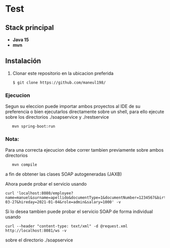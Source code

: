 # Test

## Stack principal
- **Java 15**
- **mvn**

## Instalación
1. Clonar este repositorio en la ubicacion preferida
    ```console
   $ git clone https://github.com/maneul198/
    ```

### **Ejecucion**
Segun su eleccion puede importar ambos proyectos al IDE de su preferencia
o bien ejecutarlos directamente sobre un shell, para ello ejecute sobre los directorios ./soapservice y ./restservice
```console
   mvn spring-boot:run
```
### **Nota:**
Para una correcta ejecucion debe correr tambien previamente sobre ambos directorios
```console
   mvn compile
```
a fin de obtener las clases SOAP autogeneradas (JAXB)

Ahora puede probar el servicio usando 
```console
curl 'localhost:8080/employee?name=manuel&surname=apellido&documentType=1&documentNumber=1234567&birthday=2000-03-27&hireday=2021-01-04&role=admin&salary=1000' -v
```
Si lo desea tambien puede probar el servicio SOAP de forma individual usando
```console
curl --header "content-type: text/xml" -d @request.xml http://localhost:8081/ws -v
```
sobre el directorio ./soapservice
